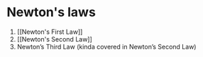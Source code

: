 # Newton's laws
1. [[Newton's First Law]]
2. [[Newton's Second Law]]
3. Newton’s Third Law (kinda covered in Newton’s Second Law)